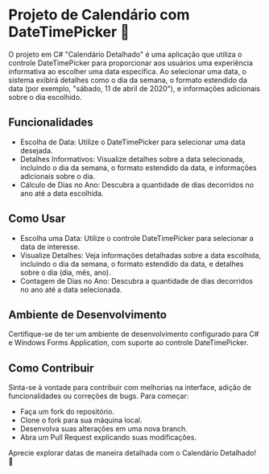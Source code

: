 # Projeto de Calendário com DateTimePicker 📅

O projeto em C# "Calendário Detalhado" é uma aplicação que utiliza o controle DateTimePicker para proporcionar aos usuários uma experiência informativa ao escolher uma data específica. Ao selecionar uma data, o sistema exibirá detalhes como o dia da semana, o formato estendido da data (por exemplo, "sábado, 11 de abril de 2020"), e informações adicionais sobre o dia escolhido.

## Funcionalidades

* Escolha de Data: Utilize o DateTimePicker para selecionar uma data desejada.
* Detalhes Informativos: Visualize detalhes sobre a data selecionada, incluindo o dia da semana, o formato estendido da data, e informações adicionais sobre o dia.
* Cálculo de Dias no Ano: Descubra a quantidade de dias decorridos no ano até a data escolhida.

## Como Usar

* Escolha uma Data: Utilize o controle DateTimePicker para selecionar a data de interesse.
* Visualize Detalhes: Veja informações detalhadas sobre a data escolhida, incluindo o dia da semana, o formato estendido da data, e detalhes sobre o dia (dia, mês, ano).
* Contagem de Dias no Ano: Descubra a quantidade de dias decorridos no ano até a data selecionada.

## Ambiente de Desenvolvimento

Certifique-se de ter um ambiente de desenvolvimento configurado para C# e Windows Forms Application, com suporte ao controle DateTimePicker.

## Como Contribuir

Sinta-se à vontade para contribuir com melhorias na interface, adição de funcionalidades ou correções de bugs. Para começar:

* Faça um fork do repositório.
* Clone o fork para sua máquina local.
* Desenvolva suas alterações em uma nova branch.
* Abra um Pull Request explicando suas modificações.

Aprecie explorar datas de maneira detalhada com o Calendário Detalhado! 📆